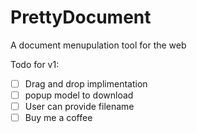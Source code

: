 # PrettyDocument

A document menupulation tool for the web

Todo for v1:

- [ ] Drag and drop implimentation
- [ ] popup model to download
- [ ] User can provide filename
- [ ] Buy me a coffee
